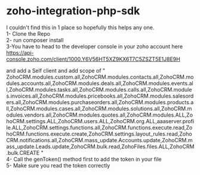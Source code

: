 
# zoho-integration-php-sdk
I couldn't find this in 1 place so hopefully this helps any one.
<br />
1- Clone the Repo
<br />
2- run composer install
<br />
3-You have to head to the developer console in your zoho account here
<br />
https://api-console.zoho.com/client/1000.Y6V56HT5XZ9KX6T7C5ZSZT5E1J8E9H

and add a Self client and add scope of
"
ZohoCRM.modules.custom.all,ZohoCRM.modules.contacts.all,ZohoCRM.modules.accounts.all,ZohoCRM.modules.deals.all,ZohoCRM.modules.events.all,ZohoCRM.modules.tasks.all,ZohoCRM.modules.calls.all,ZohoCRM.modules.invoices.all,ZohoCRM.modules.pricebooks.all,ZohoCRM.modules.salesorders.all,ZohoCRM.modules.purchaseorders.all,ZohoCRM.modules.products.all,ZohoCRM.modules.cases.all,ZohoCRM.modules.solutions.all,ZohoCRM.modules.vendors.all,ZohoCRM.modules.quotes.all,ZohoCRM.modules.ALL,ZohoCRM.settings.ALL,ZohoCRM.users.ALL,ZohoCRM.org.ALL,aaaserver.profile.ALL,ZohoCRM.settings.functions.all,ZohoCRM.functions.execute.read,ZohoCRM.functions.execute.create,ZohoCRM.settings.layout_rules.read,ZohoCRM.notifications.all,ZohoCRM.mass_update.Accounts.update,ZohoCRM.mass_update.Leads.update,ZohoCRM.bulk.read,ZohoFiles.files.ALL,ZohoCRM.bulk.CREATE
"
<br />
4- Call the genToken() method first to add the token in your file
<br />
5- Make sure you read the token correctly
